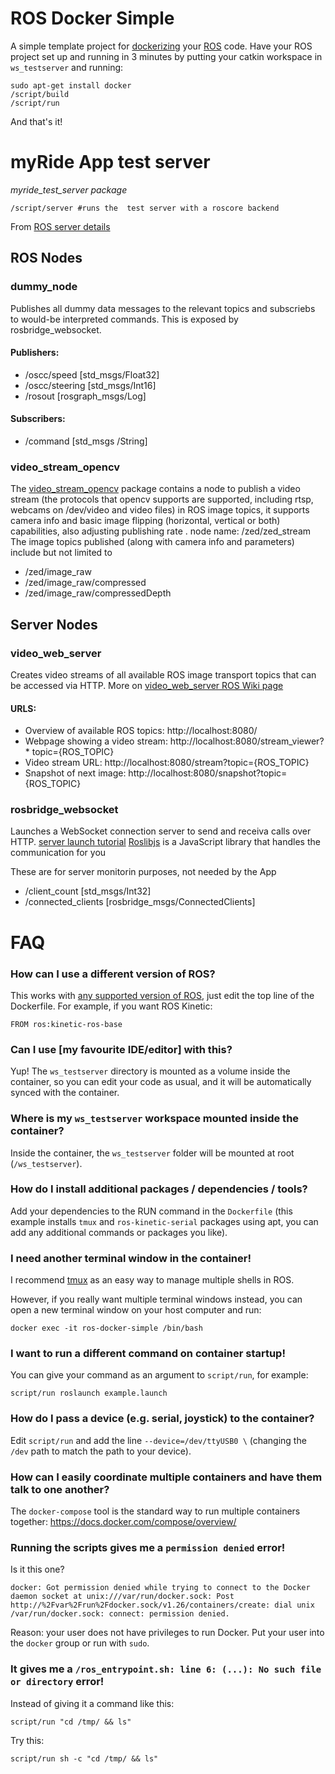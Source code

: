 # ROS Docker Simple

A simple template project for [dockerizing](https://www.docker.com/) your [ROS](http://www.ros.org/) code. Have your ROS project set up and running in 3 minutes by putting your catkin workspace in `ws_testserver` and running:

```
sudo apt-get install docker
/script/build
/script/run
```

And that's it!

# myRide App test server
_myride_test_server package_

```
/script/server #runs the  test server with a roscore backend
```
From [ ROS server details](ws_testserver/src/myride_test_server/README.md) 

 

## ROS Nodes

### dummy_node
Publishes all dummy data messages to the relevant topics and subscriebs to would-be interpreted commands. This is exposed by rosbridge_websocket.
#### Publishers:
 * /oscc/speed [std_msgs/Float32]
 * /oscc/steering [std_msgs/Int16]
 * /rosout [rosgraph_msgs/Log]

#### Subscribers: 
 * /command [std_msgs /String]


### video_stream_opencv
The [video_stream_opencv](http://wiki.ros.org/video_stream_opencv) package contains a node to publish a video stream (the protocols that opencv supports are supported, including rtsp, webcams on /dev/video and video files) in ROS image topics, it supports camera info and basic image flipping (horizontal, vertical or both) capabilities, also adjusting publishing rate
.
node name: /zed/zed_stream
The image topics published (along with camera info and parameters) include but not limited to
 * /zed/image_raw
 * /zed/image_raw/compressed
 * /zed/image_raw/compressedDepth



## Server Nodes
### video_web_server
Creates video streams of all available  ROS image transport topics that can be accessed via HTTP.
More on [video_web_server ROS Wiki page](http://wiki.ros.org/web_video_server)
#### URLS:
* Overview of available ROS topics: http://localhost:8080/ 
* Webpage showing a video stream: http://localhost:8080/stream_viewer?* topic={ROS_TOPIC} 
* Video stream URL: http://localhost:8080/stream?topic={ROS_TOPIC} 
* Snapshot of next image: http://localhost:8080/snapshot?topic={ROS_TOPIC}

### rosbridge_websocket
Launches a WebSocket connection server to send and receiva calls over HTTP.
[server launch tutorial](http://wiki.ros.org/rosbridge_suite/Tutorials/RunningRosbridge)
[Roslibjs](http://wiki.ros.org/roslibjs) is a JavaScript library that handles the communication for you

These are for server monitorin purposes, not needed by the App
 * /client_count [std_msgs/Int32]
 * /connected_clients [rosbridge_msgs/ConnectedClients]


# FAQ

### How can I use a different version of ROS?

This works with [any supported version of ROS](https://hub.docker.com/_/ros/), just edit the top line of the Dockerfile. For example, if you want ROS Kinetic:

```
FROM ros:kinetic-ros-base
```

### Can I use [my favourite IDE/editor] with this?

Yup! The `ws_testserver` directory is mounted as a volume inside the container, so you can edit your code as usual, and it will be automatically synced with the container.

### Where is my `ws_testserver` workspace mounted inside the container?

Inside the container, the `ws_testserver` folder will be mounted at root (`/ws_testserver`). 

### How do I install additional packages / dependencies / tools?

Add your dependencies to the RUN command in the `Dockerfile` (this example installs `tmux` and `ros-kinetic-serial` packages using apt, you can add any additional commands or packages you like).

### I need another terminal window in the container!

I recommend [tmux](https://robots.thoughtbot.com/a-tmux-crash-course) as an easy way to manage multiple shells in ROS.

However, if you really want multiple terminal windows instead, you can open a new terminal window on your host computer and run:

```
docker exec -it ros-docker-simple /bin/bash
```

### I want to run a different command on container startup!

You can give your command as an argument to `script/run`, for example:

```
script/run roslaunch example.launch
```

### How do I pass a device (e.g. serial, joystick) to the container?

Edit `script/run` and add the line `--device=/dev/ttyUSB0 \` (changing the `/dev` path to match the path to your device).

### How can I easily coordinate multiple containers and have them talk to one another?

The `docker-compose` tool is the standard way to run multiple containers together: https://docs.docker.com/compose/overview/

### Running the scripts gives me a `permission denied` error!

Is it this one?

```
docker: Got permission denied while trying to connect to the Docker daemon socket at unix:///var/run/docker.sock: Post http://%2Fvar%2Frun%2Fdocker.sock/v1.26/containers/create: dial unix /var/run/docker.sock: connect: permission denied.
```

Reason: your user does not have privileges to run Docker. Put your user into the `docker` group or run with `sudo`.

### It gives me a `/ros_entrypoint.sh: line 6: (...): No such file or directory` error!

Instead of giving it a command like this:

```
script/run "cd /tmp/ && ls"
```

Try this:

```
script/run sh -c "cd /tmp/ && ls"
```
